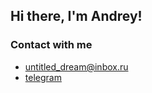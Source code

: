 ## Hi there, I'm Andrey!

### Contact with me
- [untitled_dream@inbox.ru](mailto:untitled_dream@inbox.ru)
- [telegram](https://t.me/untitled_dream)
